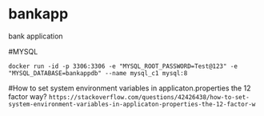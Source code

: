 # bankapp
bank application

#MYSQL

`docker run -id -p 3306:3306 -e "MYSQL_ROOT_PASSWORD=Test@123" -e "MYSQL_DATABASE=bankappdb" --name mysql_c1 mysql:8`

#How to set system environment variables in applicaton.properties the 12 factor way?
`https://stackoverflow.com/questions/42426438/how-to-set-system-environment-variables-in-applicaton-properties-the-12-factor-w`
